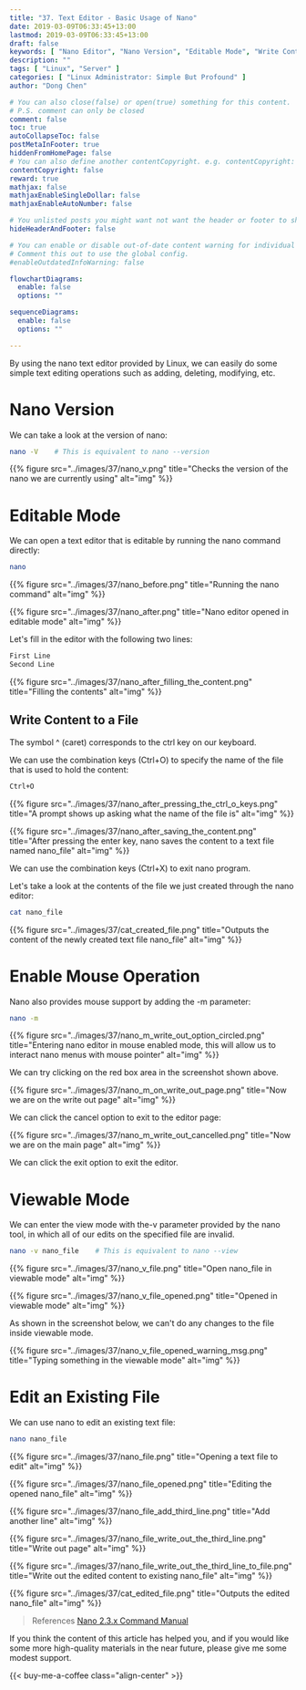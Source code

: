 ```yaml
---
title: "37. Text Editor - Basic Usage of Nano"
date: 2019-03-09T06:33:45+13:00
lastmod: 2019-03-09T06:33:45+13:00
draft: false
keywords: [ "Nano Editor", "Nano Version", "Editable Mode", "Write Content to a File", "Enable Mouse Operation", "Viewable Mode", "Edit an Existing File" ]
description: ""
tags: [ "Linux", "Server" ]
categories: [ "Linux Administrator: Simple But Profound" ]
author: "Dong Chen"

# You can also close(false) or open(true) something for this content.
# P.S. comment can only be closed
comment: false
toc: true
autoCollapseToc: false
postMetaInFooter: true
hiddenFromHomePage: false
# You can also define another contentCopyright. e.g. contentCopyright: "This is another copyright."
contentCopyright: false
reward: true
mathjax: false
mathjaxEnableSingleDollar: false
mathjaxEnableAutoNumber: false

# You unlisted posts you might want not want the header or footer to show
hideHeaderAndFooter: false

# You can enable or disable out-of-date content warning for individual post.
# Comment this out to use the global config.
#enableOutdatedInfoWarning: false

flowchartDiagrams:
  enable: false
  options: ""

sequenceDiagrams: 
  enable: false
  options: ""

---
```


By using the nano text editor provided by Linux, we can easily do some simple text editing operations such as adding, deleting, modifying, etc.

<!--more-->

# Nano Version

We can take a look at the version of nano:

```bash
nano -V    # This is equivalent to nano --version
```

{{% figure src="../images/37/nano_v.png" title="Checks the version of the nano we are currently using" alt="img" %}}

# Editable Mode

We can open a text editor that is editable by running the nano command directly:

```bash
nano
```

{{% figure src="../images/37/nano_before.png" title="Running the nano command" alt="img" %}}

{{% figure src="../images/37/nano_after.png" title="Nano editor opened in editable mode" alt="img" %}}

Let's fill in the editor with the following two lines:

```bash
First Line
Second Line
```

{{% figure src="../images/37/nano_after_filling_the_content.png" title="Filling the contents" alt="img" %}}

## Write Content to a File

The symbol ^ (caret) corresponds to the ctrl key on our keyboard.

We can use the combination keys (Ctrl+O) to specify the name of the file that is used to hold the content:

```bash
Ctrl+O
```

{{% figure src="../images/37/nano_after_pressing_the_ctrl_o_keys.png" title="A prompt shows up asking what the name of the file is" alt="img" %}}

{{% figure src="../images/37/nano_after_saving_the_content.png" title="After pressing the enter key, nano saves the content to a text file named nano_file" alt="img" %}}

We can use the combination keys (Ctrl+X) to exit nano program.

Let's take a look at the contents of the file we just created through the nano editor:

```bash
cat nano_file
```

{{% figure src="../images/37/cat_created_file.png" title="Outputs the content of the newly created text file nano_file" alt="img" %}}

# Enable Mouse Operation

Nano also provides mouse support by adding the -m parameter:

```bash
nano -m
```

{{% figure src="../images/37/nano_m_write_out_option_circled.png" title="Entering nano editor in mouse enabled mode, this will allow us to interact nano menus with mouse pointer" alt="img" %}}

We can try clicking on the red box area in the screenshot shown above.

{{% figure src="../images/37/nano_m_on_write_out_page.png" title="Now we are on the write out page" alt="img" %}}

We can click the cancel option to exit to the editor page:

{{% figure src="../images/37/nano_m_write_out_cancelled.png" title="Now we are on the main page" alt="img" %}}

We can click the exit option to exit the editor.

# Viewable Mode

We can enter the view mode with the-v parameter provided by the nano tool, in which all of our edits on the specified file are invalid.

```bash
nano -v nano_file    # This is equivalent to nano --view
```

{{% figure src="../images/37/nano_v_file.png" title="Open nano_file in viewable mode" alt="img" %}}

{{% figure src="../images/37/nano_v_file_opened.png" title="Opened in viewable mode" alt="img" %}}

As shown in the screenshot below, we can't do any changes to the file inside viewable mode.

{{% figure src="../images/37/nano_v_file_opened_warning_msg.png" title="Typing something in the viewable mode" alt="img" %}}

# Edit an Existing File

We can use nano to edit an existing text file:

```bash
nano nano_file
```

{{% figure src="../images/37/nano_file.png" title="Opening a text file to edit" alt="img" %}}

{{% figure src="../images/37/nano_file_opened.png" title="Editing the opened nano_file" alt="img" %}}

{{% figure src="../images/37/nano_file_add_third_line.png" title="Add another line" alt="img" %}}

{{% figure src="../images/37/nano_file_write_out_the_third_line.png" title="Write out page" alt="img" %}}

{{% figure src="../images/37/nano_file_write_out_the_third_line_to_file.png" title="Write out the edited content to existing nano_file" alt="img" %}}

{{% figure src="../images/37/cat_edited_file.png" title="Outputs the edited nano_file" alt="img" %}}

> References
> [Nano 2.3.x Command Manual](https://www.nano-editor.org/dist/v2.3/nano.html)

If you think the content of this article has helped you, and if you would like some more high-quality materials in the near future, please give me some modest support.

<!-- Buy Me a Coffee Button -->
{{< buy-me-a-coffee class="align-center" >}}
